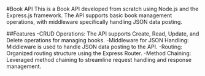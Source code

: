 #Book API
This is a Book API developed from scratch using Node.js and the Express.js framework. The API supports basic book management operations, with middleware specifically handling JSON data posting.

##Features
-CRUD Operations: The API supports Create, Read, Update, and Delete operations for managing books.
-Middleware for JSON Handling: Middleware is used to handle JSON data posting to the API.
-Routing: Organized routing structure using the Express Router.
-Method Chaining: Leveraged method chaining to streamline request handling and response management.
